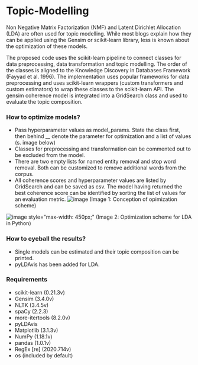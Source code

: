 # Topic-Modelling

Non Negative Matrix Factorization (NMF) and Latent Dirichlet Allocation (LDA) are often used for topic modelling. While most blogs explain how they can be applied using the Gensim or scikit-learn library, less is known about the optimization of these models.

The proposed code uses the scikit-learn pipeline to connect classes for data preprocessing, data transformation and topic modelling. The order of the classes is aligned to the Knowledge Discovery in Databases Framework (Fayyad et al. 1996). The implementation uses popular frameworks for data preprocessing and uses scikit-learn wrappers (custom transformers and custom estimators) to wrap these classes to the scikit-learn API. The gensim coherence model is integrated into a GridSearch class and used to evaluate the topic composition. 

### How to optimize models?
- Pass hyperparameter values as model_params. State the class first, then behind __ denote the parameter for optimization and a list of values (s. image below)
- Classes for preprocessing and transformation can be commented out to be excluded from the model.
- There are two empty lists for named entity removal and stop word removal. Both can be customized to remove additional words from the corpus.
- All coherence scores and hyperparameter values are listed by GridSearch and can be saved as csv. The model having returned the best coherence score can be identified by sorting the list of values for an evaluation metric.
![image](https://user-images.githubusercontent.com/77205454/126349437-8c729918-c345-4f62-ac67-9448d4a336ba.png)
(Image 1: Conception of opimization scheme)

![image style="max-width: 450px;"](https://user-images.githubusercontent.com/77205454/126347577-f20ad3a5-4075-4266-9782-7947baf3e03f.png)
(Image 2: Optimization scheme for LDA in Python)

### How to eyeball the results?
- Single models can be estimated and their topic composition can be printed.
- pyLDAvis has been added for LDA.

### Requirements
- scikit-learn (0.21.3v)
- Gensim (3.4.0v)
- NLTK (3.4.5v)
- spaCy (2.2.3)
- more-itertools (8.2.0v)
- pyLDAvis
- Matplotlib (3.1.3v)
- NumPy (1.18.1v)
- pandas (1.0.1v)
- RegEx [re] (2020.714v)
- os (included by default)
